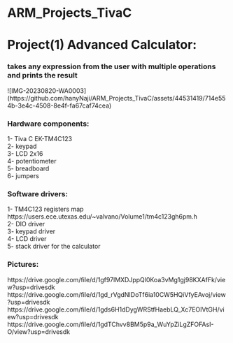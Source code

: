 # ARM_Projects_TivaC

# Project(1) Advanced Calculator:

 <h3>takes any expression from the user with multiple operations and prints the result</h3>
 ![IMG-20230820-WA0003](https://github.com/hanyNaji/ARM_Projects_TivaC/assets/44531419/714e554b-3e4c-4508-8e4f-fa67caf74cea)


 <h3>Hardware components:</h3>
 1- Tiva C EK-TM4C123<br />
 2- keypad<br />
 3- LCD 2x16<br />
 4- potentiometer<br />
 5- breadboard<br />
 6- jumpers<br />

 <h3>Software drivers:</h3>
 1- TM4C123 registers map https://users.ece.utexas.edu/~valvano/Volume1/tm4c123gh6pm.h<br />
 2- DIO driver<br />
 3- keypad driver<br />
 4- LCD driver<br />
 5- stack driver for the calculator<br />

 <h3>Pictures:</h3>
 https://drive.google.com/file/d/1gf97lMXDJppQl0Koa3vMg1gj98KXAfFk/view?usp=drivesdk<br />
 https://drive.google.com/file/d/1gd_rVgdNIDoTf6ia10CW5HQiVfyEAvoj/view?usp=drivesdk<br />
 https://drive.google.com/file/d/1gds6H1dDygWRStfHaebLQ_Xc7EOIVtGH/view?usp=drivesdk<br />
 https://drive.google.com/file/d/1gdTChvv8BM5p9a_WuYpZiLgZFOFAsI-O/view?usp=drivesdk<br />



